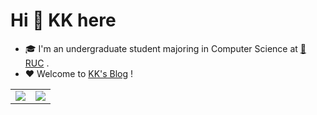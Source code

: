# Hi 👋 KK here

* 🎓 I'm an undergraduate student majoring in Computer Science at [🏫 RUC](https://www.ruc.edu.cn/) .
* ❤️ Welcome to [KK's Blog](https://1572161937.github.io/) !

<table>
  <tr>
    <td align="center" style="padding=0;width=50%;">
      <img align="center" style="padding=0;" src="https://github-readme-stats-git-masterrstaa-rickstaa.vercel.app/api/?username=1572161937&show_icons=true&hide_border=true&icon_color=C9F9D9&hide_title=true&count_private=true" />
  <td align="center" style="padding=0;width=70%;">
      <img align="center" style="padding=0;" src="https://github-readme-stats.quantumlytangled.vercel.app/api/top-langs/?username=1572161937&layout=compact&show_icons=true&hide_border=true&icon_color=f0f0f000&count_private=true" />
    </td>
  </tr>
</table>
